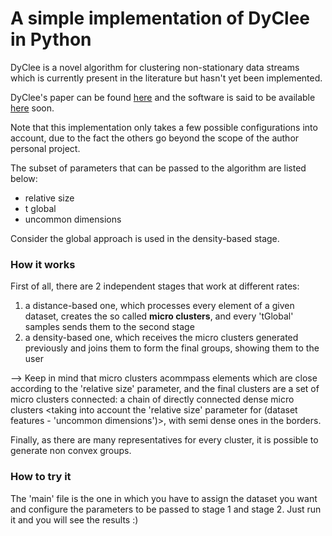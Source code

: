 # A simple implementation of DyClee in Python

DyClee is a novel algorithm for clustering non-stationary data streams which is currently present in the literature but hasn't yet been implemented.

DyClee's paper can be found [here](https://www.sciencedirect.com/science/article/abs/pii/S0031320319301992) and the software is said to be available [here](https://homepages.laas.fr/louise/drupal/node/36) soon.

Note that this implementation only takes a few possible configurations into account, due to the fact the others go beyond the scope of the author personal project.

The subset of parameters that can be passed to the algorithm are listed below:
* relative size
* t global
* uncommon dimensions

Consider the global approach is used in the density-based stage. 

### How it works
First of all, there are 2 independent stages that work at different rates:
1. a distance-based one, which processes every element of a given dataset, creates the so called __micro clusters__, and every 'tGlobal' samples sends them to the second stage
2. a density-based one, which receives the micro clusters generated previously and joins them to form the final groups,  showing them to the user

--> Keep in mind that micro clusters acommpass elements which are close according to the 'relative size' parameter, and the final clusters are a set of micro clusters connected: a chain of directly connected dense micro clusters <taking into account the 'relative size' parameter for (dataset features - 'uncommon dimensions')>, with semi dense ones in the borders.

Finally, as there are many representatives for every cluster, it is possible to generate non convex groups. 

### How to try it
The 'main' file is the one in which you have to assign the dataset you want and configure the parameters to be passed to stage 1 and stage 2. Just run it and you will see the results :)



